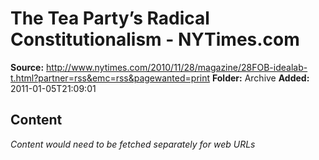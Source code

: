 # The Tea Party’s Radical Constitutionalism - NYTimes.com

**Source:** http://www.nytimes.com/2010/11/28/magazine/28FOB-idealab-t.html?partner=rss&emc=rss&pagewanted=print
**Folder:** Archive
**Added:** 2011-01-05T21:09:01




## Content
*Content would need to be fetched separately for web URLs*
